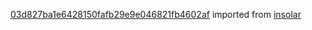 [03d827ba1e6428150fafb29e9e046821fb4602af](https://github.com/insolar/insolar/commit/03d827ba1e6428150fafb29e9e046821fb4602af) imported from [insolar](https://github.com/insolar/insolar)
